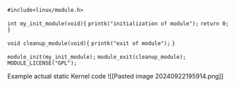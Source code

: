 `#include<linux/module.h>`

`int my_init_module(void){`
	`printk("initialization of module");`
	`return 0;`
`}`

`void cleanup_module(void){`
	`printk("exit of module");`
`}`

`module_init(my_init_module);`
`module_exit(cleanup_module);`
`MODULE_LICENSE("GPL");`


Example actual static Kernel code
![[Pasted image 20240922195914.png]]
